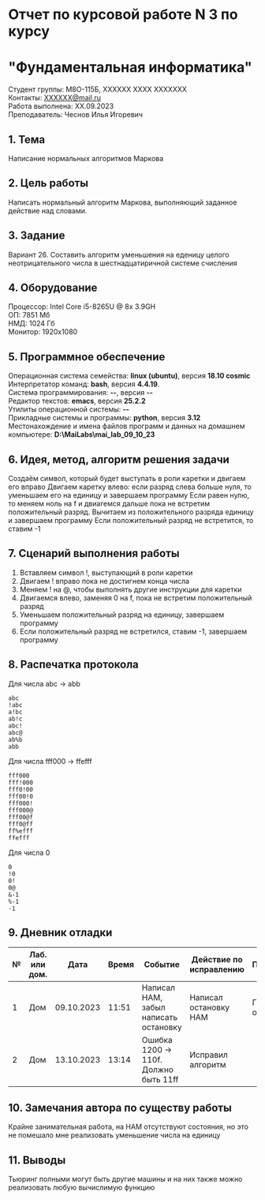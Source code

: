 # Отчет по курсовой работе N 3 по курсу
# "Фундаментальная информатика"

Студент группы: M8О-115Б, ХХХХХХ ХХХХ ХХХХХХХ\
Контакты: ХХХХХХ@mail.ru \
Работа выполнена: ХХ.09.2023\
Преподаватель: Чеснов Илья Игоревич

## 1. Тема

Написание нормальных алгоритмов Маркова

## 2. Цель работы

Написать нормальный алгоритм Маркова, выполняющий заданное действие над словами.

## 3. Задание

Вариант 26. Составить алгоритм уменьшения на еденицу целого неотрицательного числа в шестнадцатиричной системе счисления

## 4. Оборудование

Процессор: Intel Core i5-8265U @ 8x 3.9GH\
ОП: 7851 Мб\
НМД: 1024 Гб\
Монитор: 1920x1080

## 5. Программное обеспечение

Операционная система семейства: **linux (ubuntu)**, версия **18.10 cosmic**\
Интерпретатор команд: **bash**, версия **4.4.19**.\
Система программирования: **--**, версия **--**\
Редактор текстов: **emacs**, версия **25.2.2**\
Утилиты операционной системы: **--**\
Прикладные системы и программы: **python**, версия **3.12**\
Местонахождение и имена файлов программ и данных на домашнем компьютере: **D:\\MaiLabs\\mai_lab_09_10_23**

## 6. Идея, метод, алгоритм решения задачи

Создаём символ, который будет выступать в роли каретки и двигаем его вправо
Двигаем каретку влево: если разряд слева больше нуля, то уменьшаем его на единицу и завершаем программу
Если равен нулю, то меняем ноль на f и двиагемся дальше пока не встретим положительный разряд. Вычитаем из положительного разряда единицу и завершаем программу
Если положительный разряд не встретится, то ставим -1

## 7. Сценарий выполнения работы

1. Вставляем символ !, выступающий в роли каретки
2. Двигаем ! вправо пока не достигнем конца числа
3. Меняем ! на @, чтобы выполнять другие инструкции для каретки
4. Двигаемся влево, заменяя 0 на f, пока не встретим положительный разряд
5. Уменьшаем положительный разряд на единицу, завершаем программу
6. Если положительный разряд не встретился, ставим -1, завершаем программу

## 8. Распечатка протокола

Для числа abc -> abb
```
abc
!abc
a!bc
ab!c
abc!
abc@
ab%b
abb
```

Для числа fff000 -> ffefff
```
fff000
fff!000
fff0!00
fff00!0
fff000!
fff000@
fff00@f
fff0@ff
ff%efff
ffefff
```

Для числа 0
```
0
!0
0!
0@
&-1
%-1
-1
```

## 9. Дневник отладки

| № | Лаб. или дом. | Дата       | Время     | Событие                                 | Действие по исправлению   | Примечание     |
|---|---------------|------------|-----------|-----------------------------------------|---------------------------|----------------|
|1  | Дом           | 09.10.2023 | 11:51     | Написал НАМ, забыл написать остановку   | Написал остановку НАМ     | Глупая ошибка  |
|2  | Дом           | 13.10.2023 | 13:14     | Ошибка 1200 -> 110f. Должно быть 11ff   | Исправил алгоритм         |                |

## 10. Замечания автора по существу работы

Крайне занимательная работа, на НАМ отсутствуют состояния, но это не помешало мне реализовать уменьшение числа на единицу

## 11. Выводы

Тьюринг полными могут быть другие машины и на них также можно реализовать любую вычислимую функцию

